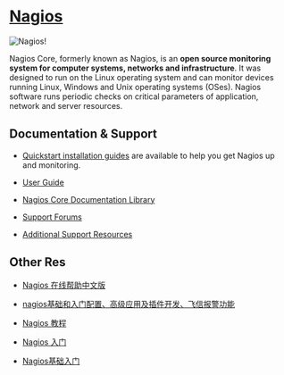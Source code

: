 # [Nagios]( https://www.nagios.org )

![Nagios!](../../../../Assets/Pics/68747470733a2f2f7777772e6e6167696f732e636f6d2f77702d636f6e74656e742f75706c6f6164732f323031352f30352f4e6167696f732d426c61636b2d353030783132342e706e67.png)



Nagios Core, formerly known as Nagios, is an **open source monitoring system for computer systems, networks and infrastructure**. It was designed to run on the Linux operating system and can monitor devices running Linux, Windows and Unix operating systems (OSes). Nagios software runs periodic checks on critical parameters of application, network and server resources.

## Documentation & Support

- [Quickstart installation guides](http://nagios.sourceforge.net/docs/nagioscore/4/en/quickstart.html) are available to help you get Nagios up and monitoring.

- [User Guide](http://nagios.sourceforge.net/docs/nagioscore/4/en/)
- [Nagios Core Documentation Library](https://library.nagios.com/library/products/nagioscore/)
- [Support Forums](https://support.nagios.com/forum/viewforum.php?f=7)
- [Additional Support Resources](https://www.nagios.org/support/)

## Other Res

- [Nagios 在线帮助中文版](http://nagios-cn.sourceforge.net/nagios-cn/index.html)

- [nagios基础和入门配置、高级应用及插件开发、飞信报警功能](https://www.cnblogs.com/smoke520/articles/11838678.html)

- [Nagios 教程](https://www.gingerdoc.com/nagios)

- [Nagios 入门](https://doc.yonyoucloud.com/doc/wiki/project/linux/nagios.html)

- [Nagios基础入门](https://blog.csdn.net/qq_41819965/article/details/109702039)